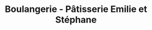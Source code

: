 ---
title: "Boulangerie - Pâtisserie Emilie et Stéphane"
url: /luneville/boulangerie-patisserie-emilie-et-stephane/
shop: Bäckerei
---